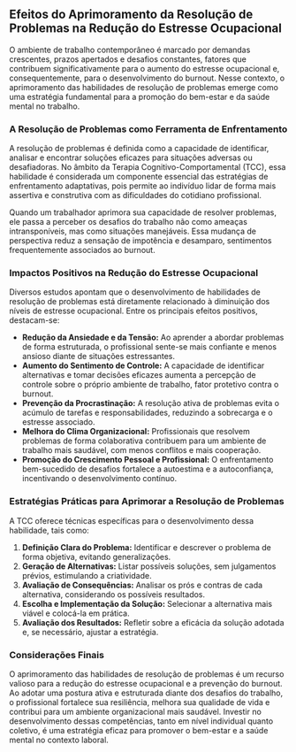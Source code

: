 
## Efeitos do Aprimoramento da Resolução de Problemas na Redução do Estresse Ocupacional

O ambiente de trabalho contemporâneo é marcado por demandas crescentes, prazos apertados e desafios constantes, fatores que contribuem significativamente para o aumento do estresse ocupacional e, consequentemente, para o desenvolvimento do burnout. Nesse contexto, o aprimoramento das habilidades de resolução de problemas emerge como uma estratégia fundamental para a promoção do bem-estar e da saúde mental no trabalho.

### A Resolução de Problemas como Ferramenta de Enfrentamento

A resolução de problemas é definida como a capacidade de identificar, analisar e encontrar soluções eficazes para situações adversas ou desafiadoras. No âmbito da Terapia Cognitivo-Comportamental (TCC), essa habilidade é considerada um componente essencial das estratégias de enfrentamento adaptativas, pois permite ao indivíduo lidar de forma mais assertiva e construtiva com as dificuldades do cotidiano profissional.

Quando um trabalhador aprimora sua capacidade de resolver problemas, ele passa a perceber os desafios do trabalho não como ameaças intransponíveis, mas como situações manejáveis. Essa mudança de perspectiva reduz a sensação de impotência e desamparo, sentimentos frequentemente associados ao burnout.

### Impactos Positivos na Redução do Estresse Ocupacional

Diversos estudos apontam que o desenvolvimento de habilidades de resolução de problemas está diretamente relacionado à diminuição dos níveis de estresse ocupacional. Entre os principais efeitos positivos, destacam-se:

- **Redução da Ansiedade e da Tensão:** Ao aprender a abordar problemas de forma estruturada, o profissional sente-se mais confiante e menos ansioso diante de situações estressantes.
- **Aumento do Sentimento de Controle:** A capacidade de identificar alternativas e tomar decisões eficazes aumenta a percepção de controle sobre o próprio ambiente de trabalho, fator protetivo contra o burnout.
- **Prevenção da Procrastinação:** A resolução ativa de problemas evita o acúmulo de tarefas e responsabilidades, reduzindo a sobrecarga e o estresse associado.
- **Melhora do Clima Organizacional:** Profissionais que resolvem problemas de forma colaborativa contribuem para um ambiente de trabalho mais saudável, com menos conflitos e mais cooperação.
- **Promoção do Crescimento Pessoal e Profissional:** O enfrentamento bem-sucedido de desafios fortalece a autoestima e a autoconfiança, incentivando o desenvolvimento contínuo.

### Estratégias Práticas para Aprimorar a Resolução de Problemas

A TCC oferece técnicas específicas para o desenvolvimento dessa habilidade, tais como:

1. **Definição Clara do Problema:** Identificar e descrever o problema de forma objetiva, evitando generalizações.
2. **Geração de Alternativas:** Listar possíveis soluções, sem julgamentos prévios, estimulando a criatividade.
3. **Avaliação de Consequências:** Analisar os prós e contras de cada alternativa, considerando os possíveis resultados.
4. **Escolha e Implementação da Solução:** Selecionar a alternativa mais viável e colocá-la em prática.
5. **Avaliação dos Resultados:** Refletir sobre a eficácia da solução adotada e, se necessário, ajustar a estratégia.

### Considerações Finais

O aprimoramento das habilidades de resolução de problemas é um recurso valioso para a redução do estresse ocupacional e a prevenção do burnout. Ao adotar uma postura ativa e estruturada diante dos desafios do trabalho, o profissional fortalece sua resiliência, melhora sua qualidade de vida e contribui para um ambiente organizacional mais saudável. Investir no desenvolvimento dessas competências, tanto em nível individual quanto coletivo, é uma estratégia eficaz para promover o bem-estar e a saúde mental no contexto laboral.
```
